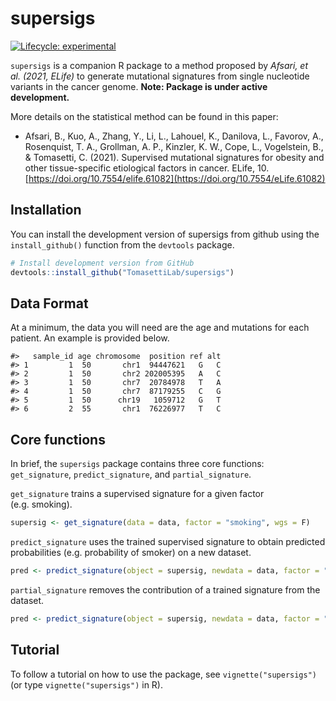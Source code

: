 
<!-- README.md is generated from README.Rmd. Please edit that file -->

# supersigs

<!-- badges: start -->

[![Lifecycle:
experimental](https://img.shields.io/badge/lifecycle-experimental-blue.svg)](https://www.tidyverse.org/lifecycle/#experimental)
<!-- [![CRAN Status](https://www.r-pkg.org/badges/version/pkgdown)](https://cran.r-project.org/package=pkgdown) -->
<!-- [![R build status](https://github.com/r-lib/pkgdown/workflows/R-CMD-check/badge.svg)](https://github.com/r-lib/supersigs/actions) -->
<!-- [![Codecov test coverage](https://codecov.io/gh/r-lib/pkgdown/branch/master/graph/badge.svg)](https://codecov.io/gh/r-lib/supersigs?branch=master) -->
<!-- badges: end -->

`supersigs` is a companion R package to a method proposed by *Afsari, et
al. (2021, ELife)* to generate mutational signatures from single
nucleotide variants in the cancer genome. **Note: Package is under
active development.**

More details on the statistical method can be found in this paper:

  - Afsari, B., Kuo, A., Zhang, Y., Li, L., Lahouel, K., Danilova, L.,
    Favorov, A., Rosenquist, T. A., Grollman, A. P., Kinzler, K. W.,
    Cope, L., Vogelstein, B., & Tomasetti, C. (2021). Supervised
    mutational signatures for obesity and other tissue-specific
    etiological factors in cancer. ELife, 10.
    [https://doi.org/10.7554/elife.61082](https://doi.org/10.7554/eLife.61082)

## Installation

You can install the development version of supersigs from github using
the `install_github()` function from the `devtools` package.

``` r
# Install development version from GitHub
devtools::install_github("TomasettiLab/supersigs")
```

## Data Format

At a minimum, the data you will need are the age and mutations for each
patient. An example is provided below.

    #>   sample_id age chromosome  position ref alt
    #> 1         1  50       chr1  94447621   G   C
    #> 2         1  50       chr2 202005395   A   C
    #> 3         1  50       chr7  20784978   T   A
    #> 4         1  50       chr7  87179255   C   G
    #> 5         1  50      chr19   1059712   G   T
    #> 6         2  55       chr1  76226977   T   C

## Core functions

In brief, the `supersigs` package contains three core functions:
`get_signature`, `predict_signature`, and `partial_signature`.

`get_signature` trains a supervised signature for a given factor
(e.g. smoking).

``` r
supersig <- get_signature(data = data, factor = "smoking", wgs = F)
```

`predict_signature` uses the trained supervised signature to obtain
predicted probabilities (e.g. probability of smoker) on a new dataset.

``` r
pred <- predict_signature(object = supersig, newdata = data, factor = "smoking")
```

`partial_signature` removes the contribution of a trained signature from
the dataset.

``` r
pred <- predict_signature(object = supersig, newdata = data, factor = "smoking")
```

## Tutorial

To follow a tutorial on how to use the package, see
`vignette("supersigs")` (or type `vignette("supersigs")` in R).

